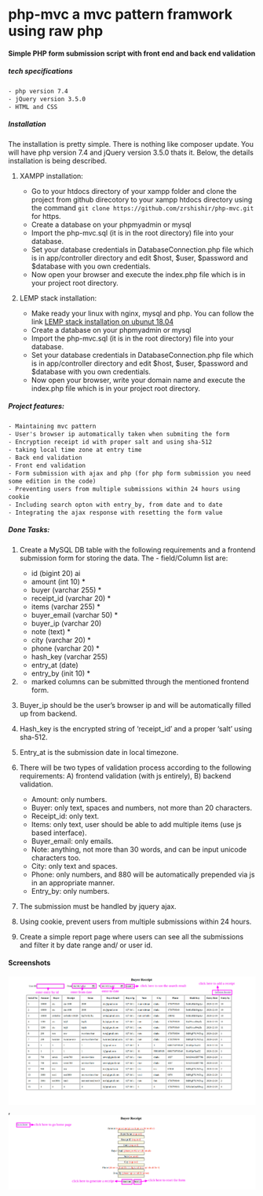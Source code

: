 # php-mvc a mvc pattern framwork using raw php
#### Simple PHP form submission script with front end and back end validation

##### tech specifications
    - php version 7.4
    - jQuery version 3.5.0
    - HTML and CSS 

##### Installation
The installation is pretty simple. There is nothing like composer update. You will have php version 7.4 and jQuery version 3.5.0 thats it. Below, the details installation is being described.
1. XAMPP installation: 
    - Go to your htdocs directory of your xampp folder and clone the project from github direcotory to your xampp htdocs directory using the command `git clone https://github.com/zrshishir/php-mvc.git` for https.
    - Create a database on your phpmyadmin or mysql
    - Import the php-mvc.sql (it is in the root directory) file into your database.
    - Set your database credentials in DatabaseConnection.php file  which is in app/controller directory and edit $host, $user, $password and $database with you own credentials.
    - Now open your browser and execute the index.php file which is in your project root directory.

2. LEMP stack installation:
    - Make ready your linux with nginx, mysql and php. You can follow the link [LEMP stack installation on ubunut 18.04](https://www.digitalocean.com/community/tutorials/how-to-install-linux-nginx-mysql-php-lemp-stack-ubuntu-18-04)
    - Create a database on your phpmyadmin or mysql
    - Import the php-mvc.sql (it is in the root directory) file into your database.
    - Set your database credentials in DatabaseConnection.php file  which is in app/controller directory and edit $host, $user, $password and $database with you own credentials.
    - Now open your browser, write your domain name and execute the index.php file which is in your project root directory.


##### Project features:
    - Maintaining mvc pattern
    - User's browser ip automatically taken when submiting the form
    - Encryption receipt id with proper salt and using sha-512
    - taking local time zone at entry time
    - Back end validation
    - Front end validation
    - Form submission with ajax and php (for php form submission you need some edition in the code)
    - Preventing users from multiple submissions within 24 hours using cookie
    - Including search opton with entry_by, from date and to date
    - Integrating the ajax response with resetting the form value


##### Done Tasks: 
1. Create a MySQL DB table with the following requirements and a frontend submission form for storing the data. The - field/Column list are: 
    - id (bigint 20) ai
    - amount (int 10) *
    - buyer (varchar 255) *
    - receipt_id (varchar 20) *
    - items (varchar 255) *
    - buyer_email (varchar 50) *
    - buyer_ip (varchar 20)
    - note (text) *
    - city (varchar 20) *
    - phone (varchar 20) *
    - hash_key (varchar 255)
    - entry_at (date)
    - entry_by (init 10) *

2. * marked columns can be submitted through the mentioned frontend form.
3. Buyer_ip should be the user’s browser ip and will be automatically filled up from backend.
4. Hash_key is the encrypted string of ‘receipt_id’ and a proper ‘salt’ using sha-512.
5. Entry_at is the submission date in local timezone.
6. There will be two types of validation process according to the following requirements: A) frontend validation (with js entirely), B) backend validation.
    - Amount: only numbers.
    - Buyer: only text, spaces and numbers, not more than 20 characters.
    - Receipt_id: only text.
    - Items: only text, user should be able to add multiple items (use js based interface).
    - Buyer_email: only emails.
    - Note: anything, not more than 30 words, and can be input unicode characters too.
    - City: only text and spaces.
    - Phone: only numbers, and 880 will be automatically prepended via js in an appropriate manner.
    - Entry_by: only numbers.
7. The submission must be handled by jquery ajax.
8. Using cookie, prevent users from multiple submissions within 24 hours.
9. Create a simple report page where users can see all the submissions and filter it by date range and/ or user id.

#### Screenshots
![Main page](/view/image/image-1.png), ![Submission form](/view/image/image-2.png)


